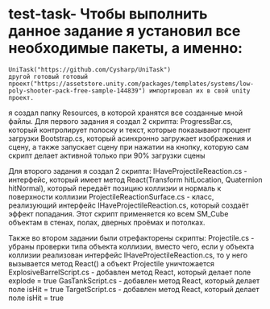 # test-task- Чтобы выполнить данное задание я установил все необходимые пакеты, а именно: 
    UniTask("https://github.com/Cysharp/UniTask") 
    другой готовый готовый проект("https://assetstore.unity.com/packages/templates/systems/low-poly-shooter-pack-free-sample-144839") импортировал их в свой unity проект. 
я создал папку Resources, в которой хранятся все созданные мной файлы. 
Для первого задания я создал 2 скрипта: 
    ProgressBar.cs, который контролирует полоску и текст, которые показывают процент загрузки 
    Bootstrap.cs, который асинхронно загружает изображения и сцену, а также запускает сцену при нажатии на кнопку, которую сам скрипт делает активной только при 90% загрузки сцены 

Для второго задания я создал 2 скрипта: 
    IHaveProjectileReaction.cs - интерфейс, который имеет метод React(Transform hitLocation, Quaternion hitNormal), который передаёт позицию коллизии и нормаль к поверхности коллизии 
    ProjectileReactionSurface.cs - класс, реализующий интерфейс IHaveProjectileReaction.cs, который создаёт эффект попадания. 
Этот скрипт применяется ко всем SM_Cube объектам в стенах, полах, дверных проёмах и потолках. 

Также во втором задании были отрефакторены скрипты: 
    Projectile.cs - убраны проверки типа объекта коллизии, вместо чего, если у объекта коллизии реализован интерфейс IHaveProjectileReaction.cs, 
то у него вызывается метод React() а объект Projectile уничтожается 
    ExplosiveBarrelScript.cs - добавлен метод React, который делает поле explode = true 
    GasTankScript.cs - добавлен метод React, который делает поле isHit = true 
    TargetScript.cs - добавлен метод React, который делает поле isHit = true
